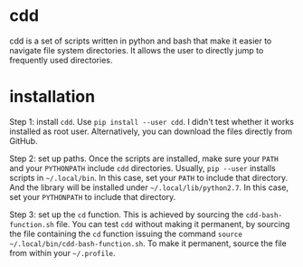 # cdd

cdd is a set of scripts written in python and bash that make it
easier to navigate file system directories. It allows the user to
directly jump to frequently used directories.

# installation

Step 1: install `cdd`. Use `pip install --user cdd`. I didn't
test whether it works installed as root user. Alternatively, you
can download the files directly from GitHub.

Step 2: set up paths. Once the scripts are installed, make
sure your `PATH` and your `PYTHONPATH` include `cdd` directories.
Usually, `pip --user` installs scripts in `~/.local/bin`. In this
case, set your `PATH` to include that directory. And the library
will be installed under `~/.local/lib/python2.7`. In this case,
set your `PYTHONPATH` to include that directory.

Step 3: set up the `cd` function. This is achieved by sourcing
the `cdd-bash-function.sh` file. You can test `cdd` without
making it permanent, by sourcing the file containing the `cd`
function issuing the command `source
~/.local/bin/cdd-bash-function.sh`. To make it permanent, source
the file from within your `~/.profile`.
